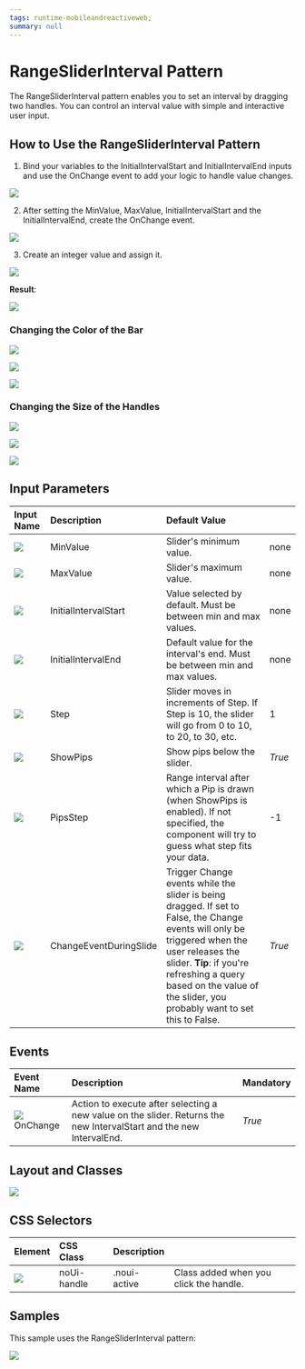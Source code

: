 ```yaml
---
tags: runtime-mobileandreactiveweb;
summary: null
---
```


# RangeSliderInterval Pattern

The RangeSliderInterval pattern enables you to set an interval by dragging two handles. You can control an interval value with simple and interactive user input.

## How to Use the RangeSliderInterval Pattern

1. Bind your variables to the InitialIntervalStart and InitialIntervalEnd inputs and use the OnChange event to add your logic to handle value changes.

![](../../../../../.gitbook/assets/range_slider_interval_interaction.png)

2. After setting the MinValue, MaxValue, InitialIntervalStart and the InitialIntervalEnd, create the OnChange event.

![](../../../../../.gitbook/assets/range_slider_interval_create.png)

3. Create an integer value and assign it.

![](../../../../../.gitbook/assets/range_slider_interval_assign.png)

**Result**:

![](../../../../../.gitbook/assets/rangesliderinterval_basicendresult.gif)

### Changing the Color of the Bar

![](../../../../../.gitbook/assets/range_slider_interval_change_colors.png)

![](../../../../../.gitbook/assets/range_slider_interval_change_color_of_the_bar.png)

![](../../../../../.gitbook/assets/range_slider_interval_change_colors_2.png)

### Changing the Size of the Handles

![](../../../../../.gitbook/assets/change_size_of_handles.png)

![](../../../../../.gitbook/assets/change_size.png)

![](../../../../../.gitbook/assets/change_size_of_handles_2.png)

## Input Parameters

| **Input Name** | **Description** | **Default Value** |  |
| :--- | :--- | :--- | :--- |
| ![](../../../../../.gitbook/assets/input.png) | MinValue | Slider's minimum value. | none |
| ![](../../../../../.gitbook/assets/input.png) | MaxValue | Slider's maximum value. | none |
| ![](../../../../../.gitbook/assets/input.png) | InitialIntervalStart | Value selected by default. Must be between min and max values. | none |
| ![](../../../../../.gitbook/assets/input.png) | InitialIntervalEnd | Default value for the interval's end. Must be between min and max values. | none |
| ![](../../../../../.gitbook/assets/input.png) | Step | Slider moves in increments of Step. If Step is 10, the slider will go from 0 to 10, to 20, to 30, etc. | 1 |
| ![](../../../../../.gitbook/assets/input.png) | ShowPips | Show pips below the slider. | _True_ |
| ![](../../../../../.gitbook/assets/input.png) | PipsStep | Range interval after which a Pip is drawn \(when ShowPips is enabled\). If not specified, the component will try to guess what step fits your data. | -1 |
| ![](../../../../../.gitbook/assets/input.png) | ChangeEventDuringSlide | Trigger Change events while the slider is being dragged. If set to False, the Change events will only be triggered when the user releases the slider.  **Tip**: if you're refreshing a query based on the value of the slider, you probably want to set this to False. | _True_ |

## Events

| **Event Name** | **Description** | **Mandatory** |
| :--- | :--- | :--- |
| ![](../../../../../.gitbook/assets/event.png) OnChange | Action to execute after selecting a new value on the slider. Returns the new IntervalStart and the new IntervalEnd. | _True_ |

## Layout and Classes

![](../../../../../.gitbook/assets/range_slider_layout_and_classes%20%281%29.png)

## CSS Selectors

| **Element** | **CSS Class** | **Description** |  |
| :--- | :--- | :--- | :--- |
| ![](../../../../../.gitbook/assets/css_selector.png) | noUi-handle | .noui-active | Class added when you click the handle. |

## Samples

This sample uses the RangeSliderInterval pattern:

![](../../../../../.gitbook/assets/rangesliderinterval-sample-1.PNG)

